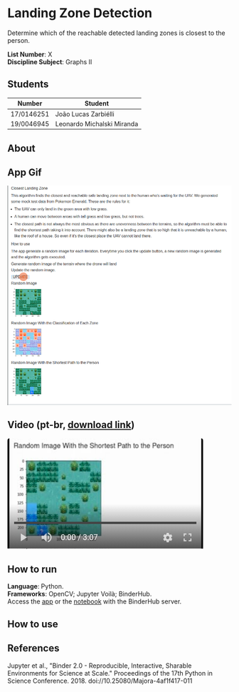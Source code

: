 # Landing Zone Detection
Determine which of the reachable detected landing zones is closest to the person.

**List Number**: X<br>
**Discipline Subject**: Graphs II<br>

## Students
|Number | Student |
| -- | -- |
| 17/0146251  |  João Lucas Zarbiélli |
| 19/0046945  |  Leonardo Michalski Miranda |

## About


## App Gif
![App Gif](assets/app_gif.gif)

## Video (pt-br, [download link](https://raw.githubusercontent.com/projeto-de-algoritmos/Grafos2_LandingZoneDetection/main/assets/app_video.mp4))
[![](assets/app_video_splash_screen.png)]()

## How to run
**Language**: Python.<br>
**Frameworks**: OpenCV; Jupyter Voilà; BinderHub.<br>
Access the [app](https://mybinder.org/v2/gh/projeto-de-algoritmos/Grafos2_LandingZoneDetection/main?urlpath=%2Fvoila%2Frender%2Fapp.ipynb) or the [notebook](https://mybinder.org/v2/gh/projeto-de-algoritmos/Grafos2_LandingZoneDetection/main?filepath=app.ipynb) with the BinderHub server.

## How to use

## References

Jupyter et al., "Binder 2.0 - Reproducible, Interactive, Sharable
Environments for Science at Scale." Proceedings of the 17th Python
in Science Conference. 2018. doi://10.25080/Majora-4af1f417-011

